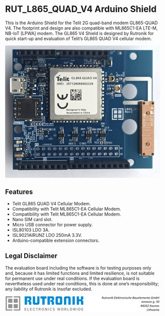 # RUT_L865_QUAD_V4 Arduino Shield

This is the Arduino Shield for the Telit 2G quad-band modem GL865-QUAD V4. The footprint and design are also compatible with ML865C1-EA LTE-M, NB-IoT [LPWA] modem.
The GL865 V4 Shield is designed by Rutronik for quick start-up and evaluation of Telit’s GL865 QUAD V4 cellular modem. 

<img src="images/GL865_QUAD.jpg" style="zoom:80%;" />



## Features

-  Telit GL865 QUAD V4 Cellular Modem.
-   Compatibility with Telit ML865C1-EA Cellular Modem.
-   Compatibility with Telit ML865C1-EA Cellular Modem.
-   Nano SIM card slot.
-   Micro USB connector for power supply.
-   ISL80103 LDO 3A.
-   ISL9021AIRUNZ LDO 250mA 3.3V.
-   Arduino-compatible extension connectors.

## Legal Disclaimer

The evaluation board including the software is for testing purposes only and, because it has limited functions and limited resilience, is not suitable for permanent use under real conditions. If the evaluation board is nevertheless used under real conditions, this is done at one’s responsibility; any liability of Rutronik is insofar excluded. 

<img src="images/rutronik_origin_kaunas.png" style="zoom:50%;" />



